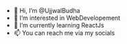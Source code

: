 - 👋 Hi, I’m @UjjwalBudha
- 👀 I’m interested in WebDevelopement
- 🌱 I’m currently learning ReactJs
- 📫 You can reach me via my socials

<!---
UjjwalBudha/UjjwalBudha is a ✨ special ✨ repository because its `README.md` (this file) appears on your GitHub profile.
You can click the Preview link to take a look at your changes.
--->
